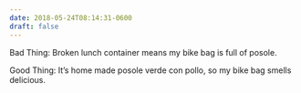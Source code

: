 ```yaml
---
date: 2018-05-24T08:14:31-0600
draft: false
---
```


Bad Thing: Broken lunch container means my bike bag is full of posole.

Good Thing: It’s home made posole verde con pollo, so my bike bag smells delicious.

